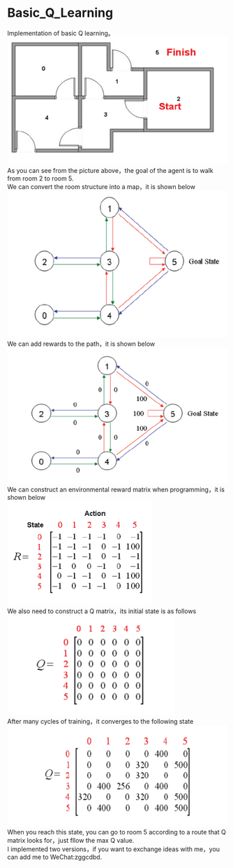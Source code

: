 # Basic_Q_Learning
Implementation of basic Q learning。  
![image](https://github.com/TangLaoDA/Basic_Q_Learning/blob/master/image/1.png)  
As you can see from the picture above，the goal of the agent is to walk from room 2 to room 5.  
We can convert the room structure into a map，it is shown below  
![image](https://github.com/TangLaoDA/Basic_Q_Learning/blob/master/image/2.png)  
We can add rewards to the path，it is shown below  
![image](https://github.com/TangLaoDA/Basic_Q_Learning/blob/master/image/3.png)  
We can construct an environmental reward matrix when programming，it is shown below  
![image](https://github.com/TangLaoDA/Basic_Q_Learning/blob/master/image/4.png)  
We also need to construct a Q matrix，its initial state is as follows  
![image](https://github.com/TangLaoDA/Basic_Q_Learning/blob/master/image/5.png)  
After many cycles of training，it converges to the following state  
![image](https://github.com/TangLaoDA/Basic_Q_Learning/blob/master/image/6.png)  
When you reach this state, you can go to room 5 according to a route that Q matrix looks for，just fllow the max Q value.    
I implemented two versions，if you want to exchange ideas with me，you can add me to WeChat:zggcdbd.  
